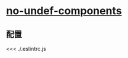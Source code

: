# [no-undef-components](https://eslint.vuejs.org/rules/no-undef-components.html)

## 配置

<<< ./.eslintrc.js
